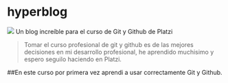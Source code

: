 # hyperblog
![](https://www.flaticon.es/svg/static/icons/svg/833/833386.svg)
Un blog increíble para el curso de Git y Github de Platzi
>Tomar el curso profesional de git y github es de las mejores decisiones en mi desarrollo profesional, he aprendido muchisimo y espero seguilo haciendo en Platzi.

##En este curso por primera vez aprendi a usar correctamente Git y Github.